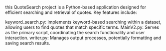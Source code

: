 this QuoteSearch project is a Python-based application designed for efficient searching and retrieval of quotes. Key features include:

keyword_search.py: Implements keyword-based searching within a dataset, allowing users to find quotes that match specific terms.
MainV2.py: Serves as the primary script, coordinating the search functionality and user interaction.
writer.py: Manages output processes, potentially formatting and saving search results.
